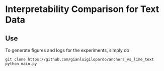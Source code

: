 # Interpretability Comparison for Text Data

## Use
To generate figures and logs for the experiments, simply do 

```
git clone https://github.com/gianluigilopardo/anchors_vs_lime_text
python main.py
```
